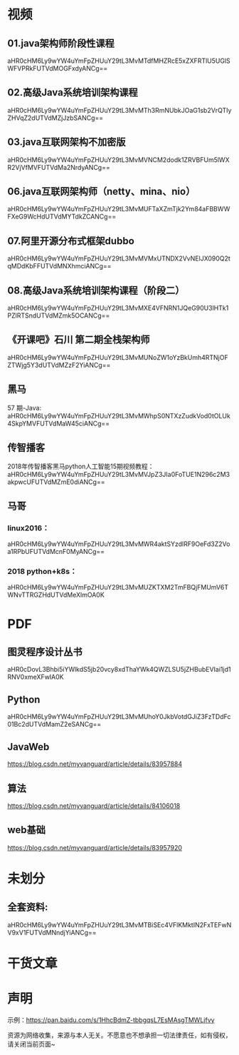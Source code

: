 # 视频

## 01.java架构师阶段性课程
aHR0cHM6Ly9wYW4uYmFpZHUuY29tL3MvMTdfMHZRcE5xZXFRTlU5UGlSWFVPRkFUTVdMOGFxdyANCg==

## 02.高级Java系统培训架构课程
aHR0cHM6Ly9wYW4uYmFpZHUuY29tL3MvMTh3RmNUbkJOaG1sb2VrQTIyZHVqZ2dUTVdMZjJzbSANCg==

## 03.java互联网架构不加密版
aHR0cHM6Ly9wYW4uYmFpZHUuY29tL3MvMVNCM2dodk1ZRVBFUm5lWXR2VjVfMVFUTVdMa2NrdyANCg==

## 06.java互联网架构师（netty、mina、nio）
aHR0cHM6Ly9wYW4uYmFpZHUuY29tL3MvMUFTaXZmTjk2Ym84aFBBWWFXeG9WcHdUTVdMYTdkZCANCg==

## 07.阿里开源分布式框架dubbo
aHR0cHM6Ly9wYW4uYmFpZHUuY29tL3MvMVMxUTNDX2VvNElJX090Q2tqMDdKbFFUTVdMNXhmciANCg==

## 08.高级Java系统培训架构课程（阶段二）
aHR0cHM6Ly9wYW4uYmFpZHUuY29tL3MvMXE4VFNRN1JQeG90U3lHTk1PZlRTSndUTVdMZmk5OCANCg==

## 《开课吧》石川 第二期全栈架构师
aHR0cHM6Ly9wYW4uYmFpZHUuY29tL3MvMUNoZW1oYzBkUmh4RTNjOFZTWjg5Y3dUTVdMZzF2YiANCg==

## 黑马
57 期-Java:
aHR0cHM6Ly9wYW4uYmFpZHUuY29tL3MvMWhpS0NTXzZudkVod0tOLUk4SkpYMVFUTVdMaW45ciANCg==

## 传智播客
2018年传智播客黑马python人工智能15期视频教程：
aHR0cHM6Ly9wYW4uYmFpZHUuY29tL3MvMVJpZ3JIa0FoTUE1N296c2M3akpwcUFUTVdMZmE0diANCg==

## 马哥
### linux2016：
aHR0cHM6Ly9wYW4uYmFpZHUuY29tL3MvMWR4aktSYzdlRF9OeFd3Z2Voa1RPbUFUTVdMcnF0MyANCg==

### 2018 python+k8s：
aHR0cHM6Ly9wYW4uYmFpZHUuY29tL3MvMUZKTXM2TmFBQjFMUmV6TWNvTTRGZHdUTVdMeXlmOA0K


# PDF
## 图灵程序设计丛书
aHR0cDovL3Bhbi5iYWlkdS5jb20vcy8xdThaYWk4QWZLSU5jZHBubEVIai1jd1RNV0xmeXFwIA0K

## Python
aHR0cHM6Ly9wYW4uYmFpZHUuY29tL3MvMUhoY0JkbVotdGJiZ3FzTDdFc01Bc2dUTVdMamZ2eSANCg==

## JavaWeb
https://blog.csdn.net/myvanguard/article/details/83957884

## 算法
https://blog.csdn.net/myvanguard/article/details/84106018

## web基础
https://blog.csdn.net/myvanguard/article/details/83957920

# 未划分
## 全套资料:
aHR0cHM6Ly9wYW4uYmFpZHUuY29tL3MvMTBiSEc4VFlKMktIN2FxTEFwNV9xV1FUTVdMNndjYiANCg==



# 干货文章

# 声明


示例：https://pan.baidu.com/s/1HhcBdmZ-tbbgqsL7EsMAsgTMWLjfvy

资源为网络收集，来源与本人无关。不愿意也不想承担一切法律责任，如有侵权，请关闭当前页面~
